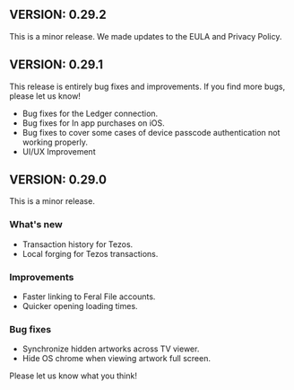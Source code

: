 ## VERSION: 0.29.2

This is a minor release. We made updates to the EULA and Privacy Policy. 

## VERSION: 0.29.1

This release is entirely bug fixes and improvements. If you find more bugs, please let us know!

- Bug fixes for the Ledger connection.
- Bug fixes for In app purchases on iOS.
- Bug fixes to cover some cases of device passcode authentication not working properly.
- UI/UX Improvement

## VERSION: 0.29.0

This is a minor release.

### What's new
- Transaction history for Tezos.
- Local forging for Tezos transactions. 

### Improvements
- Faster linking to Feral File accounts.
- Quicker opening loading times.

### Bug fixes
- Synchronize hidden artworks across TV viewer.
- Hide OS chrome when viewing artwork full screen. 

Please let us know what you think!
